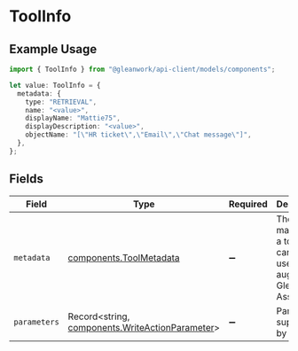 # ToolInfo

## Example Usage

```typescript
import { ToolInfo } from "@gleanwork/api-client/models/components";

let value: ToolInfo = {
  metadata: {
    type: "RETRIEVAL",
    name: "<value>",
    displayName: "Mattie75",
    displayDescription: "<value>",
    objectName: "[\"HR ticket\",\"Email\",\"Chat message\"]",
  },
};
```

## Fields

| Field                                                                                              | Type                                                                                               | Required                                                                                           | Description                                                                                        |
| -------------------------------------------------------------------------------------------------- | -------------------------------------------------------------------------------------------------- | -------------------------------------------------------------------------------------------------- | -------------------------------------------------------------------------------------------------- |
| `metadata`                                                                                         | [components.ToolMetadata](../../models/components/toolmetadata.md)                                 | :heavy_minus_sign:                                                                                 | The manifest for a tool that can be used to augment Glean Assistant.                               |
| `parameters`                                                                                       | Record<string, [components.WriteActionParameter](../../models/components/writeactionparameter.md)> | :heavy_minus_sign:                                                                                 | Parameters supported by the tool.                                                                  |